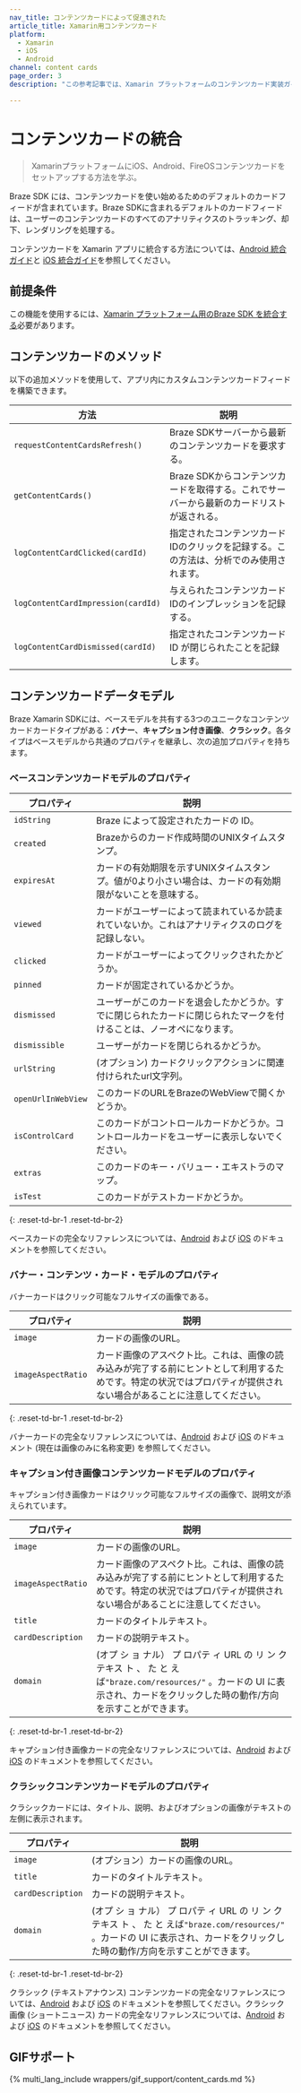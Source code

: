 ```yaml
---
nav_title: コンテンツカードによって促進された
article_title: Xamarin用コンテンツカード
platform: 
  - Xamarin
  - iOS
  - Android
channel: content cards
page_order: 3
description: "この参考記事では、Xamarin プラットフォームのコンテンツカード実装ガイドラインについて説明します。"

---
```


# コンテンツカードの統合

> XamarinプラットフォームにiOS、Android、FireOSコンテンツカードをセットアップする方法を学ぶ。

Braze SDK には、コンテンツカードを使い始めるためのデフォルトのカードフィードが含まれています。Braze SDKに含まれるデフォルトのカードフィードは、ユーザーのコンテンツカードのすべてのアナリティクスのトラッキング、却下、レンダリングを処理する。

コンテンツカードを Xamarin アプリに統合する方法については、[Android 統合ガイド][1]と [iOS 統合ガイド][2]を参照してください。

## 前提条件

この機能を使用するには、[Xamarin プラットフォーム用のBraze SDK を統合する]({{site.baseurl}}/developer_guide/platform_integration_guides/xamarin/initial_sdk_setup/)必要があります。

## コンテンツカードのメソッド

以下の追加メソッドを使用して、アプリ内にカスタムコンテンツカードフィードを構築できます。

| 方法                                   | 説明                                                                                            |
| ---------------------------------------- | ------------------------------------------------------------------------------------------------------ |
| `requestContentCardsRefresh()`           | Braze SDKサーバーから最新のコンテンツカードを要求する。                                           |
| `getContentCards()`                      | Braze SDKからコンテンツカードを取得する。これでサーバーから最新のカードリストが返される。 |
| `logContentCardClicked(cardId)`          | 指定されたコンテンツカードIDのクリックを記録する。この方法は、分析でのみ使用されます。                    |
| `logContentCardImpression(cardId)`       | 与えられたコンテンツカードIDのインプレッションを記録する。                                                      |
| `logContentCardDismissed(cardId)`        | 指定されたコンテンツカード ID が閉じられたことを記録します。                                                        |

## コンテンツカードデータモデル

Braze Xamarin SDKには、ベースモデルを共有する3つのユニークなコンテンツカードカードタイプがある：**バナー**、**キャプション付き画像**、**クラシック**。各タイプはベースモデルから共通のプロパティを継承し、次の追加プロパティを持ちます。

### ベースコンテンツカードモデルのプロパティ

|プロパティ           | 説明                                                                                                            |
|-------------------|------------------------------------------------------------------------------------------------------------------------|
|`idString`         | Braze によって設定されたカードの ID。                                                                                            |
|`created`          | Brazeからのカード作成時間のUNIXタイムスタンプ。                                                             |
|`expiresAt`        | カードの有効期限を示すUNIXタイムスタンプ。値が0より小さい場合は、カードの有効期限がないことを意味する。      |
|`viewed`           | カードがユーザーによって読まれているか読まれていないか。これはアナリティクスのログを記録しない。                                           |
|`clicked`          | カードがユーザーによってクリックされたかどうか。                                                                         |
|`pinned`           | カードが固定されているかどうか。                                                                                            |
|`dismissed`        | ユーザーがこのカードを退会したかどうか。すでに閉じられたカードに閉じられたマークを付けることは、ノーオペになります。 |
|`dismissible`      | ユーザーがカードを閉じられるかどうか。                                                                           |
|`urlString`        | (オプション) カードクリックアクションに関連付けられたurl文字列。                                                       |
|`openUrlInWebView` | このカードのURLをBrazeのWebViewで開くかどうか。                                                 |
|`isControlCard`    | このカードがコントロールカードかどうか。コントロールカードをユーザーに表示しないでください。                                |
|`extras`           | このカードのキー・バリュー・エキストラのマップ。                                                                             |
|`isTest`           | このカードがテストカードかどうか。                                                                                      |
{: .reset-td-br-1 .reset-td-br-2}

ベースカードの完全なリファレンスについては、[Android][3] および [iOS][4] のドキュメントを参照してください。

### バナー・コンテンツ・カード・モデルのプロパティ

バナーカードはクリック可能なフルサイズの画像である。

|プロパティ           | 説明                                                                                                       |
|-------------------|-------------------------------------------------------------------------------------------------------------------|
|`image`            | カードの画像のURL。                                                                                      |
|`imageAspectRatio` | カード画像のアスペクト比。これは、画像の読み込みが完了する前にヒントとして利用するためです。特定の状況ではプロパティが提供されない場合があることに注意してください。 |
{: .reset-td-br-1 .reset-td-br-2}

バナーカードの完全なリファレンスについては、[Android][5] および [iOS][6] のドキュメント (現在は画像のみに名称変更) を参照してください。

### キャプション付き画像コンテンツカードモデルのプロパティ

キャプション付き画像カードはクリック可能なフルサイズの画像で、説明文が添えられています。

|プロパティ           | 説明                                                                                                       |
|-------------------|-------------------------------------------------------------------------------------------------------------------|
|`image`            | カードの画像のURL。                                                                                      |
|`imageAspectRatio` | カード画像のアスペクト比。これは、画像の読み込みが完了する前にヒントとして利用するためです。特定の状況ではプロパティが提供されない場合があることに注意してください。 |
|`title`            | カードのタイトルテキスト。                                                                                      |
|`cardDescription`  | カードの説明テキスト。                                                                                |
|`domain`           | (オプ シ ョ ナル） プ ロパテ ィ URL の リ ン ク テキス ト 、 た と えば`"braze.com/resources/"` 。カードの UI に表示され、カードをクリックした時の動作/方向を示すことができます。 |
{: .reset-td-br-1 .reset-td-br-2}

キャプション付き画像カードの完全なリファレンスについては、[Android][7] および [iOS][8] のドキュメントを参照してください。

### クラシックコンテンツカードモデルのプロパティ

クラシックカードには、タイトル、説明、およびオプションの画像がテキストの左側に表示されます。

|プロパティ           | 説明                                                                                                       |
|-------------------|-------------------------------------------------------------------------------------------------------------------|
|`image`            | (オプション）カードの画像のURL。                                                                           |
|`title`            | カードのタイトルテキスト。                                                                                      |
|`cardDescription`  | カードの説明テキスト。                                                                                |
|`domain`           | (オプ シ ョ ナル） プ ロパテ ィ URL の リ ン ク テキス ト 、 た と えば`"braze.com/resources/"` 。カードの UI に表示され、カードをクリックした時の動作/方向を示すことができます。 |
{: .reset-td-br-1 .reset-td-br-2}

クラシック (テキストアナウンス) コンテンツカードの完全なリファレンスについては、[Android][9] および [iOS][10] のドキュメントを参照してください。クラシック画像 (ショートニュース) カードの完全なリファレンスについては、[Android][11] および [iOS][12] のドキュメントを参照してください。

## GIFサポート

{% multi_lang_include wrappers/gif_support/content_cards.md %}

[1]: {{site.baseurl}}/developer_guide/platform_integration_guides/android/content_cards/data_models/
[2]: {{site.baseurl}}/developer_guide/platform_integration_guides/swift/content_cards/integration/
[3]: https://braze-inc.github.io/braze-android-sdk/kdoc/braze-android-sdk/com.braze.models.cards/-card/index.html
[4]: https://braze-inc.github.io/braze-swift-sdk/documentation/brazekit/braze/contentcard/data-swift.struct
[5]: https://braze-inc.github.io/braze-android-sdk/kdoc/braze-android-sdk/com.braze.models.cards/-image-only-card/index.html
[6]: https://braze-inc.github.io/braze-swift-sdk/documentation/brazekit/braze/contentcard/imageonly-swift.struct
[7]: https://braze-inc.github.io/braze-android-sdk/kdoc/braze-android-sdk/com.braze.models.cards/-captioned-image-card/index.html
[8]: https://braze-inc.github.io/braze-swift-sdk/documentation/brazekit/braze/contentcard/captionedimage-swift.struct
[9]: https://braze-inc.github.io/braze-android-sdk/kdoc/braze-android-sdk/com.braze.models.cards/-text-announcement-card/index.html
[10]: https://braze-inc.github.io/braze-swift-sdk/documentation/brazekit/braze/contentcard/classic-swift.struct
[11]: https://braze-inc.github.io/braze-android-sdk/kdoc/braze-android-sdk/com.braze.models.cards/-short-news-card/index.html
[12]: https://braze-inc.github.io/braze-swift-sdk/documentation/brazekit/braze/contentcard/classicimage-swift.struct